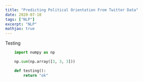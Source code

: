 ```yaml
---
title: "Predicting Political Orientation From Twitter Data"
date: 2020-07-18
tags: ["NLP"]
excerpt: "NLP"
mathjax: true
---
```


Testing 

```python
    import numpy as np

    np.sum(np.array([3, 3, 3]))

    def testing():
        return "ok"
```


